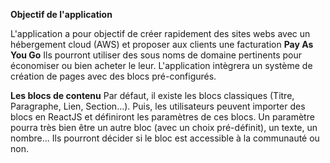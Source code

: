 **Objectif de l'application**

L'application a pour objectif de créer rapidement des sites webs avec un hébergement cloud (AWS) et proposer aux clients une facturation **Pay As You Go**
Ils pourront utiliser des sous noms de domaine pertinents pour économiser ou bien acheter le leur.
L'application intègrera un système de création de pages avec des blocs pré-configurés.

**Les blocs de contenu**
Par défaut, il existe les blocs classiques (Titre, Paragraphe, Lien, Section...).
Puis, les utilisateurs peuvent importer des blocs en ReactJS et définiront les paramètres de ces blocs.
Un paramètre pourra très bien être un autre bloc (avec un choix pré-définit), un texte, un nombre...
Ils pourront décider si le bloc est accessible à la communauté ou non.
